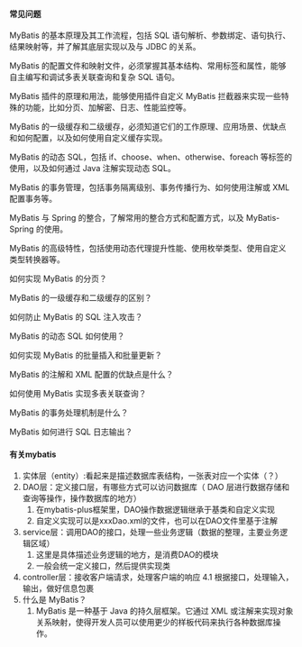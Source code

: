 #### 常见问题
MyBatis 的基本原理及其工作流程，包括 SQL 语句解析、参数绑定、语句执行、结果映射等，并了解其底层实现以及与 JDBC 的关系。

MyBatis 的配置文件和映射文件，必须掌握其基本结构、常用标签和属性，能够自主编写和调试多表关联查询和复杂 SQL 语句。

MyBatis 插件的原理和用法，能够使用插件自定义 MyBatis 拦截器来实现一些特殊的功能，比如分页、加解密、日志、性能监控等。

MyBatis 的一级缓存和二级缓存，必须知道它们的工作原理、应用场景、优缺点和如何配置，以及如何使用自定义缓存实现。

MyBatis 的动态 SQL，包括 if、choose、when、otherwise、foreach 等标签的使用，以及如何通过 Java 注解实现动态 SQL。

MyBatis 的事务管理，包括事务隔离级别、事务传播行为、如何使用注解或 XML 配置事务等。

MyBatis 与 Spring 的整合，了解常用的整合方式和配置方式，以及 MyBatis-Spring 的使用。

MyBatis 的高级特性，包括使用动态代理提升性能、使用枚举类型、使用自定义类型转换器等。

如何实现 MyBatis 的分页？

MyBatis 的一级缓存和二级缓存的区别？

如何防止 MyBatis 的 SQL 注入攻击？

MyBatis 的动态 SQL 如何使用？

如何实现 MyBatis 的批量插入和批量更新？

MyBatis 的注解和 XML 配置的优缺点是什么？

如何使用 MyBatis 实现多表关联查询？

MyBatis 的事务处理机制是什么？

MyBatis 如何进行 SQL 日志输出？



#### 有关mybatis
1. 实体层（entity）:看起来是描述数据库表结构，一张表对应一个实体（？）
2. DAO层：定义接口层，有哪些方式可以访问数据库（ DAO 层进行数据存储和查询等操作，操作数据库的地方）
    1. 在mybatis-plus框架里，DAO操作数据逻辑继承于基类和自定义实现
    2. 自定义实现可以是xxxDao.xml的文件，也可以在DAO文件里基于注解
3. service层：调用DAO的接口，处理一些业务逻辑（数据的整理，主要业务逻辑区域）
    1. 这里是具体描述业务逻辑的地方，是消费DAO的模块
    2. 一般会统一定义接口，然后提供实现类
4. controller层：接收客户端请求，处理客户端的响应
    4.1 根据接口，处理输入，输出，做好信息包裹
5. 什么是 MyBatis？
   1. MyBatis 是一种基于 Java 的持久层框架。它通过 XML 或注解来实现对象关系映射，使得开发人员可以使用更少的样板代码来执行各种数据库操作。
